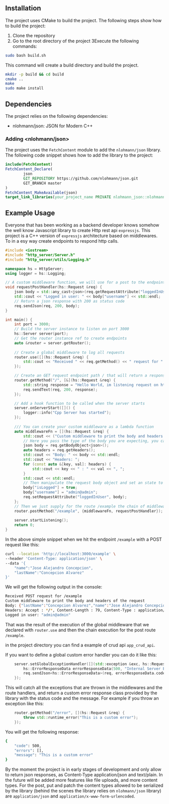## Installation

The project uses CMake to build the project. The following steps show how to build the project:

1. Clone the repository
2. Go to the root directory of the project
   3Execute the following commands:

```bash
sudo bash build.sh
```

This command will create a build directory and build the project.

```bash
mkdir -p build && cd build
cmake ..
make
sudo make install
```

## Dependencies

The project relies on the following dependencies:

- nlohmann/json: JSON for Modern C++

### Adding <nlohmann/json>

The project uses the `FetchContent` module to add the `nlohmann/json` library. The following code snippet shows how to
add the library to the project:

```cmake
include(FetchContent)
FetchContent_Declare(
        json
        GIT_REPOSITORY https://github.com/nlohmann/json.git
        GIT_BRANCH master
)
FetchContent_MakeAvailable(json)
target_link_libraries(your_project_name PRIVATE nlohmann_json::nlohmann_json)
```

## Example Usage
Everyone that has been working as a backend developer knows somehow the well know Javascript library to create 
Http rest api `expressjs`. This project is a C++ version of `expressjs` architecture based on middlewares. To in a
esy way create endpoints to respond http calls.

```cpp
#include <iostream>
#include "http_server/Server.h"
#include "http_server/utils/Logging.h"

namespace hs = HttpServer;
using logger = hs::Logging;

// A custom middleware function, we will use for a post to the endpoint /example
void requestPostHandler(hs::Request &req) {
    json body = std::any_cast<json>(req.getRequestAttribute("loggedInUser"));
    std::cout << "Logged in user: " << body["username"] << std::endl;
    // Return a json response with 200 as status code
    req.sendJson(req, 200, body);
}

int main() {
    int port = 3000;
    // Build the server instance to listen on port 3000
    hs::Server server(port);
    // Get the router instance ref to create endpoints
    auto &router = server.getRouter();
    
    // Create a global middleware to log all requests
    router.use([](hs::Request &req) {
        std::cout << "Received " << req.getMethod() << " request for " << req.getFullPath() << std::endl;
    });

    // Create an GET request endpoint path / that will return a response with status code 200 and Content-Type text/plain
    router.getMethod("/", [&](hs::Request &req) {
        std::string response = "Hello World, im listening request on http://127.0.0.1:" + std::to_string(port);
        req.sendText(req, 200, response);
    });

    // Add a hook function to be called when the server starts
    server.onServerStart([]() {
        logger::info("Cpp Server has started");
    });
    
    /// You can create your custom middleware as a lambda function
    auto middlewareFn = [](hs::Request &req) {
        std::cout << ("Custom middleware to print the body and headers of the request") << std::endl;
        // Here you pass the type of the body you are expecting, you can define your own structures and classes, but they must be serializable to json, for that use the nlohmann/json library
        json body = req.getBodyObject<json>();
        auto headers = req.getHeaders();
        std::cout << "Body: " << body << std::endl;
        std::cout << "Headers: ";
        for (const auto &[key, val]: headers) {
            std::cout << key << " : " << val << ", ";
        }
        std::cout << std::endl;
        // Then manipulate the request body object and set an state to be passes to the next middleware function
        body["isLogged"] = true;
        body["username"] = "admin@admin";
        req.setRequestAttribute("loggedInUser", body);
    };
    // Then we just supply for the route /example the chain of middlewares
    router.postMethod("/example", {middlewareFn, requestPostHandler});
    
    server.startListening();
    return 0;
}
```

In the above simple snippet when we hit the endpoint `/example` with a POST request  like this:

```bash
curl --location 'http://localhost:3000/example' \
--header 'Content-Type: application/json' \
--data '{
    "name":"Jose Alejandro Concepcion",
    "lastName":"Concepcion Alvarez"
}'
```

We will get the following output in the console:

```bash
Received POST request for /example
Custom middleware to print the body and headers of the request
Body: {"lastName":"Concepcion Alvarez","name":"Jose Alejandro Concepcion"}
Headers: Accept : */*, Content-Length : 79, Content-Type : application/json, Host : localhost:3000, User-Agent : curl/8.2.1, 
Logged in user: "admin@admin"
```

That was the result of the execution of the global middleware that we declared with `router.use` and then the chain execution
for the post route `/example`.

in the project directory you can find  a example of crud api `app_crud_api`.

If you want to define a global custom error handler you can do it like this:

```cpp
    server.setGlobalExceptionHandler([](std::exception &exc, hs::Request &req) {
        hs::ErrorResponseData errorResponseData(500, "Internal Server Error" + string(exc.what()));
        req.sendJson<hs::ErrorResponseData>(req, errorResponseData.code, errorResponseData);
    });
```

This will catch all the exceptions that are thrown in the middlewares and the route handlers, and return
a custom error response class provided by the library with the status code and the message. For example if you throw an exception like this:

```cpp
    router.getMethod("/error", [](hs::Request &req) {
        throw std::runtime_error("This is a custom error");
    });
```
You will get the following response:

```bash
{
    "code": 500,
    "errors": [],
    "message": "This is a custom error"
}
```

By the moment the project is in early stages of development and only allow to return json responses, as Content-Type application/json and
text/plain. In the future will be added more features like file uploads, and more content types.
For the post, put and patch the content types allowed to be serialized by the library (behind the scenes the library relies on `nlohmann/json` library) are `application/json` and `application/x-www-form-urlencoded`.
